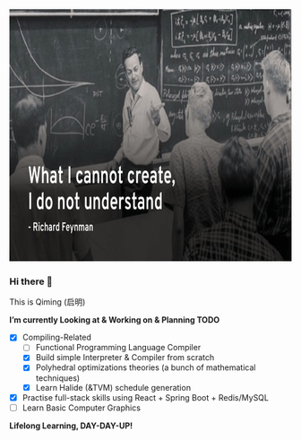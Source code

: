 <img src="./RichardFerman.jpg" width="800" height="450" />

### Hi there 👋

This is Qiming (启明)

**I’m currently Looking at & Working on & Planning TODO**
- [x] Compiling-Related
  - [ ] Functional Programming Language Compiler
  - [x] Build simple Interpreter & Compiler from scratch
  - [x] Polyhedral optimizations theories (a bunch of mathematical techniques)
  - [x] Learn Halide (&TVM) schedule generation
- [x] Practise full-stack skills using React + Spring Boot + Redis/MySQL
- [ ] Learn Basic Computer Graphics

**Lifelong Learning, DAY-DAY-UP!**
